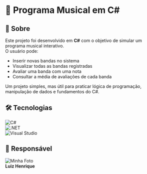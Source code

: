 # 🎵 Programa Musical em C#

## 📌 Sobre  
Este projeto foi desenvolvido em **C#** com o objetivo de simular um programa musical interativo.  
O usuário pode:  
- Inserir novas bandas no sistema  
- Visualizar todas as bandas registradas  
- Avaliar uma banda com uma nota  
- Consultar a média de avaliações de cada banda  

Um projeto simples, mas útil para praticar lógica de programação, manipulação de dados e fundamentos do C#.


## 🛠️ Tecnologias  

![C#](https://img.shields.io/badge/C%23-239120?style=for-the-badge&logo=c-sharp&logoColor=white)  
![.NET](https://img.shields.io/badge/.NET-512BD4?style=for-the-badge&logo=dotnet&logoColor=white)  
![Visual Studio](https://img.shields.io/badge/Visual%20Studio-5C2D91?style=for-the-badge&logo=visual-studio&logoColor=white)  


## 👤 Responsável  
![Minha Foto](https://avatars.githubusercontent.com/u/178528750?v=4)  
**Luiz Henrique**  

